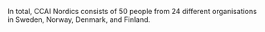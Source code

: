 In total, CCAI Nordics consists of 50 people from 24 different organisations in Sweden, Norway, Denmark, and Finland.
